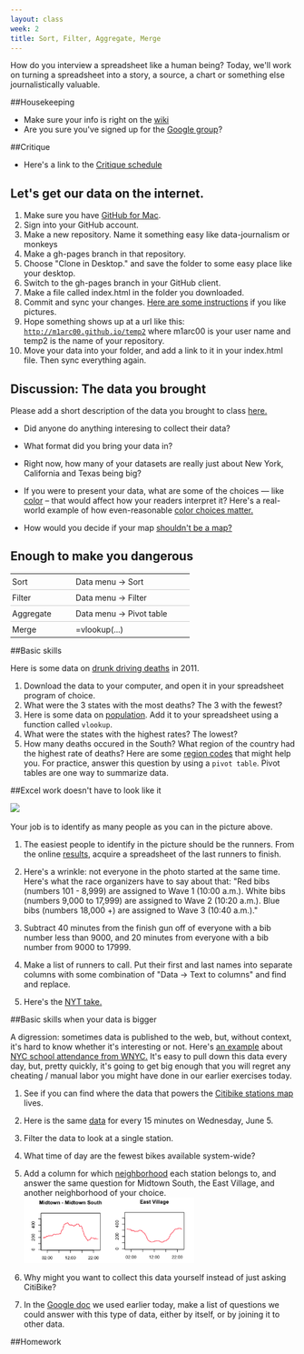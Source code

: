 ```yaml
---
layout: class
week: 2
title: Sort, Filter, Aggregate, Merge
---
```


How do you interview a spreadsheet like a human being? Today, we'll work on turning a spreadsheet into a story, a source, a chart or something else journalistically valuable.

##Housekeeping

-   Make sure your info is right on the [wiki](https://github.com/kpq/nyu-data-journalism-fall-2014/wiki/Class-table)
-   Are you sure you've signed up for the [Google group](https://groups.google.com/forum/#!forum/data-journalism-nyu-fall-2014)?

##Critique

- Here's a link to the <a href="https://github.com/kpq/nyu-data-journalism-fall-2014/wiki/Critique-schedule">Critique schedule</a>

## Let's get our data on the internet.

1. Make sure you have [GitHub for Mac](https://mac.github.com/).
2. Sign into your GitHub account.
3. Make a new repository. Name it something easy like data-journalism or monkeys
4. Make a gh-pages branch in that repository.
5. Choose "Clone in Desktop." and save the folder to some easy place like your desktop.
6. Switch to the gh-pages branch in your GitHub client.
7. Make a file called index.html in the folder you downloaded.
8. Commit and sync your changes. [Here are some instructions](https://help.github.com/articles/making-changes) if you like pictures.
9. Hope something shows up at a url like this: <code>http://m1arc00.github.io/temp2</code> where m1arc00 is your user name and temp2 is the name of your repository.
10. Move your data into your folder, and add a link to it in your index.html file. Then sync everything again.

## Discussion: The data you brought

Please add a short description of the data you brought to class <a href = "https://docs.google.com/document/d/1qS2B7V0xQDpo6mOoSPWwR4W2OaaR1glAc84cEoYvVKA/edit">here.</a>

- Did anyone do anything interesing to collect their data? 

- What format did you bring your data in? 

- Right now, how many of your datasets are really just about New York, California and Texas being big?

- If you were to present your data, what are some of the choices — like <a href="http://www.macwright.org/d3-curvy/">color</a> – that would affect how your readers interpret it? Here's a real-world example of how even-reasonable <a href="http://wonkviz.tumblr.com/post/68781802020/a-tale-of-two-choropleths">color choices matter.</a>

- How would you decide if your map <a href="http://www.ericson.net/content/2011/10/when-maps-shouldnt-be-maps/">shouldn't be a map?</a>



## Enough to make you dangerous

<style type="text/css">
	table {
		border-collapse: collapse;
	}
	tr {
		border-bottom: 1px solid #ccc;
	}
	td {
		padding: 5px 40px 5px 3px;
	}
	tr:last-of-type {
		border-bottom: none;
	}
</style>

<table>
	<tr><td>Sort</td><td>Data menu &#8594; Sort</td></tr>
	<tr><td>Filter</td><td>Data menu &#8594; Filter</td></tr>
	<tr><td>Aggregate</td><td>Data menu &#8594; Pivot table</td></tr>
	<tr><td>Merge</td><td>=vlookup(...)</td></tr>
</table>

##Basic skills

Here is some data on <a href = "http://kpq.github.io/sherp-31/assets/data/drunkdrivingdeaths.xls">drunk driving deaths</a> in 2011.

1. Download the data to your computer, and open it in your spreadsheet program of choice. 
2. What were the 3 states with the most deaths? The 3 with the fewest?
3. Here is some data on <a href = "http://kpq.github.io/sherp-31/assets/data/statepopulation.xls"> population</a>. Add it to your spreadsheet using a function called <code>vlookup</code>. 
4. What were the states with the highest rates? The lowest?
5. How many deaths occured in the South? What region of the country had the highest rate of deaths? Here are some <a href = "http://kpq.github.io/sherp-31/assets/data/nytnames.xls">region codes</a> that might help you. For practice, answer this question by using a <code>pivot table</code>. Pivot tables are one way to summarize data.


##Excel work doesn't have to look like it

<img src="http://graphics8.nytimes.com/packages/images/multimedia/bundles/projects/2013/BostonMoment/moment1600.jpg">

Your job is to identify as many people as you can in the picture above.

1. The easiest people to identify in the picture should be the runners. From  the online <a href="http://boston-iframe.r.mikatiming.de/2013/?event=R&idp=999999117A7326000008693E&pid=start">results</a>, acquire a spreadsheet of the last runners to finish.

2. Here's a wrinkle: not everyone in the photo started at the same time. Here's what the race organizers have to say about that: "Red bibs (numbers 101 - 8,999) are assigned to Wave 1 (10:00 a.m.). White bibs (numbers 9,000 to 17,999) are assigned to Wave 2 (10:20 a.m.). Blue bibs (numbers 18,000 +) are assigned to Wave 3 (10:40 a.m.)."

3. Subtract 40 minutes from the finish gun off of everyone with a bib number less than 9000, and 20 minutes from everyone with a bib number from 9000 to 17999.

4. Make a list of runners to call. Put their first and last names into separate columns with some combination of "Data -> Text to columns" and find and replace.

5. Here's the <a href="http://www.nytimes.com/interactive/2013/04/22/sports/boston-moment.html">NYT take.</a>

 
##Basic skills when your data is bigger

A digression: sometimes data is published to the web, but, without context, it's hard to know whether it's interesting or not. Here's <a href = "http://schools.nyc.gov/AboutUs/data/Attendance.htm">an example</a> about 
<a href = "http://www.wnyc.org/story/fewer-faces-nyc-schools-after-storm/">NYC school attendance from WNYC.</a>
It's easy to pull down this data every day, but, pretty quickly, it's going to get big enough that you will regret any cheating / manual labor you might have done in our earlier exercises today.

1. See if you can find where the data that powers the <a href = "http://citibikenyc.com/stations">Citibike stations map</a> lives.

2. Here is the same <a href = "http://kpq.github.io/sherp-31/assets/data/bikes.csv">data</a> for every 15 minutes on Wednesday, June 5.

3. Filter the data to look at a single station.

4. What time of day are the fewest bikes available system-wide?

5. Add a column for which <a href = "http://kpq.github.io/sherp-31/assets/data/bike-neighborhoods.csv">neighborhood</a> each station belongs to, and answer the same question for Midtown South, the East Village, and another neighborhood of your choice. <img width = 300 src="neighborhoods.png">

6. Why might you want to collect this data yourself instead of just asking CitiBike?

7. In the <a href = "https://docs.google.com/document/d/1QVt45d0JfwLfa0RQtjULr68jZeWFKqEN6Ij4RU5sGVY/edit">Google doc</a> we used earlier today, make a list of questions we could answer with this type of data, either by itself, or by joining it to other data. 


##Homework
